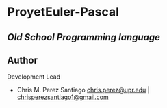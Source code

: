 # ProyetEuler-Pascal
***Old School Programming language***
-------------------------------------
**Author**
-----------------
Development Lead

 - Chris M. Perez Santiago   chris.perez@upr.edu | chrisperezsantiago1@gmail.com
